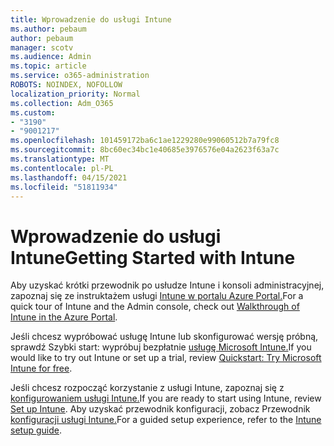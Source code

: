 ```yaml
---
title: Wprowadzenie do usługi Intune
ms.author: pebaum
author: pebaum
manager: scotv
ms.audience: Admin
ms.topic: article
ms.service: o365-administration
ROBOTS: NOINDEX, NOFOLLOW
localization_priority: Normal
ms.collection: Adm_O365
ms.custom:
- "3190"
- "9001217"
ms.openlocfilehash: 101459172ba6c1ae1229280e99060512b7a79fc8
ms.sourcegitcommit: 8bc60ec34bc1e40685e3976576e04a2623f63a7c
ms.translationtype: MT
ms.contentlocale: pl-PL
ms.lasthandoff: 04/15/2021
ms.locfileid: "51811934"
---
```

# <a name="getting-started-with-intune"></a><span data-ttu-id="27bc1-102">Wprowadzenie do usługi Intune</span><span class="sxs-lookup"><span data-stu-id="27bc1-102">Getting Started with Intune</span></span>

<span data-ttu-id="27bc1-103">Aby uzyskać krótki przewodnik po usłudze Intune i konsoli administracyjnej, zapoznaj się ze instruktażem usługi [Intune w portalu Azure Portal.](https://docs.microsoft.com/mem/intune/fundamentals/tutorial-walkthrough-endpoint-manager)</span><span class="sxs-lookup"><span data-stu-id="27bc1-103">For a quick tour of Intune and the Admin console, check out [Walkthrough of Intune in the Azure Portal](https://docs.microsoft.com/mem/intune/fundamentals/tutorial-walkthrough-endpoint-manager).</span></span>

<span data-ttu-id="27bc1-104">Jeśli chcesz wypróbować usługę Intune lub skonfigurować wersję próbną, sprawdź Szybki start: wypróbuj bezpłatnie [usługę Microsoft Intune.](https://docs.microsoft.com/intune/fundamentals/free-trial-sign-up)</span><span class="sxs-lookup"><span data-stu-id="27bc1-104">If you would like to try out Intune or set up a trial, review [Quickstart: Try Microsoft Intune for free](https://docs.microsoft.com/intune/fundamentals/free-trial-sign-up).</span></span>

<span data-ttu-id="27bc1-105">Jeśli chcesz rozpocząć korzystanie z usługi Intune, zapoznaj się z [konfigurowaniem usługi Intune.](https://docs.microsoft.com/mem/intune/fundamentals/setup-steps)</span><span class="sxs-lookup"><span data-stu-id="27bc1-105">If you are ready to start using Intune, review [Set up Intune](https://docs.microsoft.com/mem/intune/fundamentals/setup-steps).</span></span> <span data-ttu-id="27bc1-106">Aby uzyskać przewodnik konfiguracji, zobacz Przewodnik [konfiguracji usługi Intune.](https://admin.microsoft.com/AdminPortal/Home?ref=/modernonboarding/intunesetupguide)</span><span class="sxs-lookup"><span data-stu-id="27bc1-106">For a guided setup experience, refer to the [Intune setup guide](https://admin.microsoft.com/AdminPortal/Home?ref=/modernonboarding/intunesetupguide).</span></span>